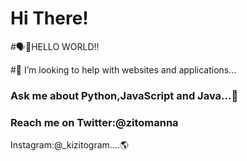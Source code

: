 # Hi There! 


#🗣🚀HELLO WORLD!!

#🤔 I’m looking to help with websites and applications...

### Ask me about Python,JavaScript and Java...🎲
### Reach me on Twitter:@zitomanna
Instagram:@_kizitogram....🌎


